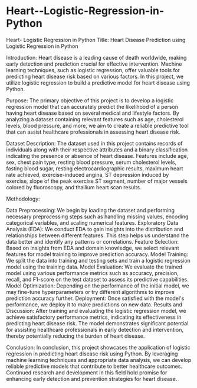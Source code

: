 # Heart--Logistic-Regression-in-Python
Heart- Logistic Regression in Python
Title: Heart Disease Prediction using Logistic Regression in Python

Introduction:
Heart disease is a leading cause of death worldwide, making early detection and prediction crucial for effective intervention. Machine learning techniques, such as logistic regression, offer valuable tools for predicting heart disease risk based on various factors. In this project, we utilize logistic regression to build a predictive model for heart disease using Python.

Purpose:
The primary objective of this project is to develop a logistic regression model that can accurately predict the likelihood of a person having heart disease based on several medical and lifestyle factors. By analyzing a dataset containing relevant features such as age, cholesterol levels, blood pressure, and more, we aim to create a reliable predictive tool that can assist healthcare professionals in assessing heart disease risk.

Dataset Description:
The dataset used in this project contains records of individuals along with their respective attributes and a binary classification indicating the presence or absence of heart disease. Features include age, sex, chest pain type, resting blood pressure, serum cholesterol levels, fasting blood sugar, resting electrocardiographic results, maximum heart rate achieved, exercise-induced angina, ST depression induced by exercise, slope of the peak exercise ST segment, number of major vessels colored by fluoroscopy, and thallium heart scan results.

Methodology:

Data Preprocessing: We begin by loading the dataset and performing necessary preprocessing steps such as handling missing values, encoding categorical variables, and scaling numerical features.
Exploratory Data Analysis (EDA): We conduct EDA to gain insights into the distribution and relationships between different features. This step helps us understand the data better and identify any patterns or correlations.
Feature Selection: Based on insights from EDA and domain knowledge, we select relevant features for model training to improve prediction accuracy.
Model Training: We split the data into training and testing sets and train a logistic regression model using the training data.
Model Evaluation: We evaluate the trained model using various performance metrics such as accuracy, precision, recall, and F1-score on the test dataset to assess its predictive capabilities.
Model Optimization: Depending on the performance of the initial model, we may fine-tune hyperparameters or try different algorithms to improve prediction accuracy further.
Deployment: Once satisfied with the model's performance, we deploy it to make predictions on new data.
Results and Discussion:
After training and evaluating the logistic regression model, we achieve satisfactory performance metrics, indicating its effectiveness in predicting heart disease risk. The model demonstrates significant potential for assisting healthcare professionals in early detection and intervention, thereby potentially reducing the burden of heart disease.

Conclusion:
In conclusion, this project showcases the application of logistic regression in predicting heart disease risk using Python. By leveraging machine learning techniques and appropriate data analysis, we can develop reliable predictive models that contribute to better healthcare outcomes. Continued research and development in this field hold promise for enhancing early detection and prevention strategies for heart disease.

